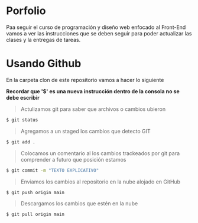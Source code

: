# Porfolio

Paa seguir el curso de programación y diseño web enfocado al Front-End vamos a ver las instrucciones que se deben seguir para poder actualizar las clases y la entregas de tareas.



# Usando Github

En la carpeta clon de este repositorio vamos a hacer lo siguiente



**Recordar que '$' es una nueva instrucción dentro de la consola no se debe escribir**



> Actulizamos git para saber que archivos o cambios ubieron

```bash
$ git status
```

> Agregamos a un staged los cambios que detecto GIT

```bash
$ git add .
```

> Colocamos un comentario al los cambios trackeados por git para comprender a futuro que posición estamos

```bash
$ git commit -m "TEXTO EXPLICATIVO"
```

> Enviamos los cambios al repositorio en la nube alojado en GitHub

```bash
$ git push origin main
```

> Descargamos los cambios que estén en la nube

```bash
$ git pull origin main
```




